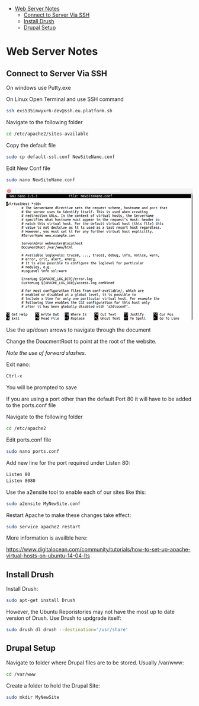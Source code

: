 <!-- TOC depthFrom:1 depthTo:6 withLinks:1 updateOnSave:1 orderedList:0 -->

- [Web Server Notes](#web-server-notes)
	- [Connect to Server Via SSH](#connect-to-server-via-ssh)
	- [Install Drush](#install-drush)
	- [Drupal Setup](#drupal-setup)

<!-- /TOC -->

# Web Server Notes

## Connect to Server Via SSH

On windows use Putty.exe

On Linux Open Terminal and use SSH command

```bash
ssh exs535imwyxr6-dev@ssh.eu.platform.sh
```
Navigate to the following folder
```bash
cd /etc/apache2/sites-available
```
Copy the default file
```bash
sudo cp default-ssl.conf NewSiteName.conf
```
Edit New Conf file
```bash
sudo nano NewSiteName.conf
```
![alt Sky](assets/WebServerNotes-4437f.png "apache2")

Use the up/down arrows to navigate through the document

Change the DoucmentRoot to point at the root of the website.

*Note the use of forward slashes.*

Exit nano:
```bash
Ctrl-x
```

You will be prompted to save

If you are using a port other than the default Port 80 it will have to be added to the ports.conf file

Navigate to the following folder
```bash
cd /etc/apache2
```
Edit ports.conf file
```bash
sudo nano ports.conf
```
Add new line for the port required under Listen 80:
```bash
Listen 80
Listen 8080
```
Use the a2ensite tool to enable each of our sites like this:
```bash
sudo a2ensite MyNewSite.conf
```

Restart Apache to make these changes take effect:
```bash
sudo service apache2 restart
```

More information is availble here:

https://www.digitalocean.com/community/tutorials/how-to-set-up-apache-virtual-hosts-on-ubuntu-14-04-lts

## Install Drush

Install Drush:

```bash
sudo apt-get install Drush
```

However, the Ubuntu Reporistories may not have the most up to date version of Drush. Use Drush to updgrade itself:

```bash
sudo drush dl drush --destination='/usr/share'
```

## Drupal Setup

Navigate to folder where Drupal files are to be stored. Usually /var/www:

```bash
cd /var/www
```
Create a folder to hold the Drupal Site:

```bash
sudo mkdir MyNewSite
```
